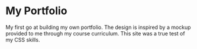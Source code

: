 # My Portfolio

My first go at building my own portfolio. The design is inspired by a mockup provided to me through my course curriculum. This site was a true test of my CSS skills. 